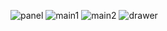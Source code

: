 ![panel](https://user-images.githubusercontent.com/125268240/219403573-5bcf09de-36be-4aa8-9c4a-e4e64aa2c474.png)
![main1](https://user-images.githubusercontent.com/125268240/219403599-f6f8992e-5a27-47b6-ab98-888b7c5f531b.png)
![main2](https://user-images.githubusercontent.com/125268240/219403614-db0fcb18-ef9f-4e31-bcfe-db2ad6364e91.png)
![drawer](https://user-images.githubusercontent.com/125268240/219403627-0812f2ea-711b-4c64-ba9c-185e3370a0d9.png)
